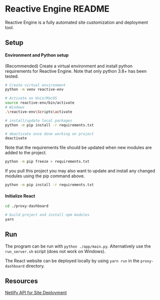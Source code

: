 # Reactive Engine README

Reactive Engine is a fully automated site customization and deployment tool.

## Setup
#### Environment and Python setup
(Recommended) Create a virtual environment and install python requirements for Reactive Engine. Note that only python 3.8+ has been tested.

```zsh
# Create virtual environment
python -m venv reactive-env

# Activate on Unix/MacOS
source reactive-env/bin/activate
# Windows
.\reactive-env\Scripts\activate

# install/update local packages
python -m pip install -r requirements.txt

# deactivate once done working on project
deactivate
```

Note that the requirements file should be updated when new modules are added to the project. 

```zsh
python -m pip freeze > requirements.txt
```

If you pull this project you may also want to update and install any changed modules using the pip command above.
```zsh
python -m pip install -r requirements.txt
```

#### Initialize React
```zsh
cd ./proxy-dashboard

# build project and install npm modules
yarn
```

## Run

The program can be run with `python ./app/main.py`.
Alternatively use the `run_server.sh` script (does not work on Windows).

The React website can be deployed locally by using `yarn run` in the `proxy-dashboard` directory.

## Resources
[Netlify API for Site Deployment](https://docs.netlify.com/api/get-started/#sites)

